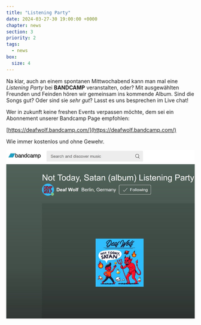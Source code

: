 ```yaml
---
title: "Listening Party"
date: 2024-03-27-30 19:00:00 +0000
chapter: news
section: 3
priority: 2
tags:
  - news
box:
  size: 4
---
```


Na klar, auch an einem spontanen Mittwochabend kann man mal eine _Listening Party_ bei **BANDCAMP** veranstalten, oder?
Mit ausgewählten Freunden und Feinden hören wir gemeinsam ins kommende Album.
Sind die Songs gut? Oder sind sie _sehr gut_? Lasst es uns besprechen im Live chat!

Wer in zukunft keine freshen Events verpassen möchte, dem sei ein Abonnement unserer Bandcamp Page empfohlen:

[https://deafwolf.bandcamp.com/](https://deafwolf.bandcamp.com/)

Wie immer kostenlos und ohne Gewehr.

[![Listening Party](content-images/2024-03-27-Listening-Party.jpg)](https://deafwolf.bandcamp.com/)
